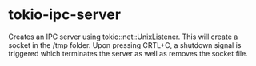 # tokio-ipc-server

Creates an IPC server using tokio::net::UnixListener.
This will create a socket in the /tmp folder.
Upon pressing CRTL+C, a shutdown signal is triggered which terminates the server as well as removes the socket file.
